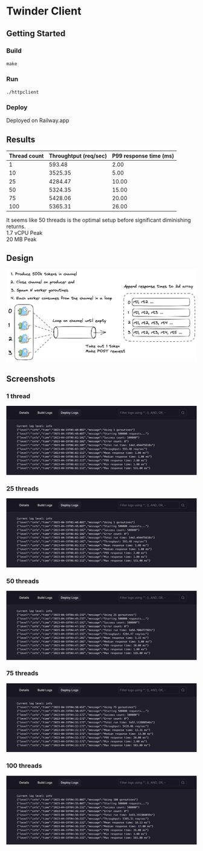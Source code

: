 # Twinder Client

## Getting Started

### Build
```
make
```

### Run
```
./httpclient
```

### Deploy

Deployed on Railway.app

## Results

| Thread count | Throughtput (req/sec) | P99 response time (ms) |
| ------------ | --------------------- | ---------------------- |
| 1            | 593.48                | 2.00                   |
| 10           | 3525.35               | 5.00                   |
| 25           | 4284.47               | 10.00                  |
| 50           | 5324.35               | 15.00                  |
| 75           | 5428.06               | 20.00                  |
| 100          | 5365.31               | 26.00                  |

It seems like 50 threads is the optimal setup before significant diminishing returns.  
1.7 vCPU Peak  
20 MB Peak

## Design

![Client](results/a1-client-diagram.png)

## Screenshots

### 1 thread
![1](results/1worker500krequests.png)

### 25 threads
![1](results/1worker500krequests.png)

### 50 threads
![50](results/25workers500krequests.png)

### 75 threads
![75](results/75workers500krequests.png)

### 100 threads
![100](results/100workers500krequests.png)
